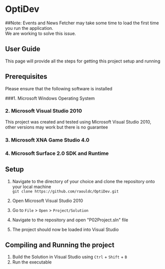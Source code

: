 OptiDev
========
##Note: 
Events and News Fetcher may take some time to load the first time you run the application.  
We are working to solve this issue.

## User Guide

This page will provide all the steps for getting this project setup and running

## Prerequisites

Please ensure that the following software is installed

###1. Microsoft Windows Operating System

### 2. Microsoft Visual Studio 2010    
This project was created and tested using Microsoft Visual Studio 2010, other versions may work but there is no guarantee

### 3. Microsoft XNA Game Studio 4.0    

### 4. Microsoft Surface 2.0 SDK and Runtime    


## Setup

1. Navigate to the directory of your choice and clone the repository onto your local machine    
`git clone https://github.com/raouldc/OptiDev.git`   

1. Open Microsoft Visual Studio 2010
1. Go to `File` > `Open` > `Project/Solution`
1. Navigate to the repository and open "P02Project.sln" file
1. The project should now be loaded into Visual Studio

## Compiling and Running the project

1. Build the Solution in Visual Studio using `Ctrl` + `Shift` + `B`
2. Run the executable
